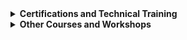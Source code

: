 <details>
<summary><h4 style="display: inline;">Certifications and Technical Training</h4></summary>
	<ul>
		<li><strong>AZ-900:</strong> Microsoft Azure Fundamentals - <em>Expected: 2025</em></li>
		<li><strong>LPIC-1:</strong> Linux Administrator - <em>ACG 2020</em></li>
		<li><strong>MS-10997:</strong> Office 365 Administration and Troubleshooting - <em>Intertron Education 2021</em></li>
	</ul>
</details>

<details>
<summary><h4 style="display: inline;">Other Courses and Workshops</h4></summary>
	<ul>
		<li>Teledetección SAR - <em>CONAE 2022</em></li>
		<li>Introducción a la Compatibilidad Electromagnética - <em>IUA 2019</em></li>
		<li>Conceptos Prácticos para el Diseño de un Sitio de Energía Fotovoltaica-Eólica - <em>IUA 2019</em></li>
		<li>Introducción a la Seguridad Informática - <em>IUA 2017</em></li>
		<li>SECOM 2016: Sistemas de Modulación Ortogonales, Soluciones Indoor 3G - <em>UTN FRC 2016</em></li>
		<li>Introducción al Cómputo de Altas Prestaciones (HPC) - <em>IUA 2013</em></li>
		<li>Elementos de Matemática - <em>UNC 2008</em></li>
	</ul>
</details>
